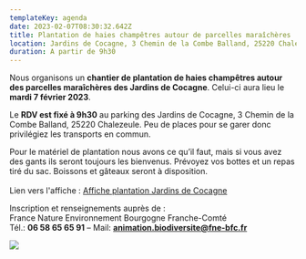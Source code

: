 ```yaml
---
templateKey: agenda
date: 2023-02-07T08:30:32.642Z
title: Plantation de haies champêtres autour de parcelles maraîchères
location: Jardins de Cocagne, 3 Chemin de la Combe Balland, 25220 Chalezeule
duration: A partir de 9h30
---
```

Nous organisons un **chantier de plantation de haies champêtres autour des parcelles maraîchères des Jardins de Cocagne**. Celui-ci aura lieu le **mardi 7 février 2023**.

Le **RDV est fixé à 9h30** au parking des Jardins de Cocagne, 3 Chemin de la Combe Balland, 25220 Chalezeule.
Peu de places pour se garer donc privilégiez les transports en commun.

Pour le matériel de plantation nous avons ce qu’il faut, mais si vous avez des gants ils seront toujours les bienvenus. Prévoyez vos bottes et un repas tiré du sac. Boissons et gâteaux seront à disposition.\
\
Lien vers l'affiche : [Affiche plantation Jardins de Cocagne](blob:https://fne-bfc.netlify.app/43948b8a-864c-4df6-95f6-84fc5d421415)

Inscription et renseignements auprès de :\
France Nature Environnement Bourgogne Franche-Comté\
Tél.: **06 58 65 65 91** – Mail: **animation.biodiversite@fne-bfc.fr**

![](/img/affiche_plantation_jardinscocagnev2.jpg#center)